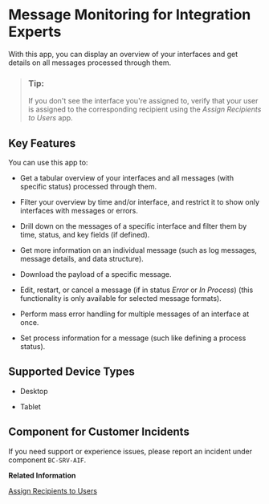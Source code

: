 <!-- loio69bf7dc7e2684e5a88104d5b71aa4b67 -->

# Message Monitoring for Integration Experts



With this app, you can display an overview of your interfaces and get details on all messages processed through them.



> ### Tip:  
> If you don't see the interface you're assigned to, verify that your user is assigned to the corresponding recipient using the *Assign Recipients to Users* app.



## Key Features

You can use this app to:



-   Get a tabular overview of your interfaces and all messages \(with specific status\) processed through them.

-   Filter your overview by time and/or interface, and restrict it to show only interfaces with messages or errors.

-   Drill down on the messages of a specific interface and filter them by time, status, and key fields \(if defined\).

-   Get more information on an individual message \(such as log messages, message details, and data structure\).

-   Download the payload of a specific message.

-   Edit, restart, or cancel a message \(if in status *Error* or *In Process*\) \(this functionality is only available for selected message formats\).

-   Perform mass error handling for multiple messages of an interface at once.

-   Set process information for a message \(such like defining a process status\).




<a name="loio69bf7dc7e2684e5a88104d5b71aa4b67__supported_devices"/>

## Supported Device Types

-   Desktop

-   Tablet




<a name="loio69bf7dc7e2684e5a88104d5b71aa4b67__customer_component"/>

## Component for Customer Incidents

If you need support or experience issues, please report an incident under component `BC-SRV-AIF`.

**Related Information**  


[Assign Recipients to Users](assign-recipients-to-users-576fa8d.md)

